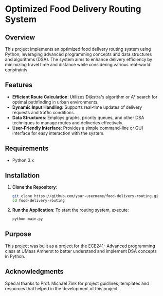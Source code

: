 

# Optimized Food Delivery Routing System

## Overview

This project implements an optimized food delivery routing system using Python, leveraging advanced programming concepts and data structures and algorithms (DSA). The system aims to enhance delivery efficiency by minimizing travel time and distance while considering various real-world constraints.

## Features

- **Efficient Route Calculation**: Utilizes Dijkstra's algorithm or A* search for optimal pathfinding in urban environments.
- **Dynamic Input Handling**: Supports real-time updates of delivery requests and traffic conditions.
- **Data Structures**: Employs graphs, priority queues, and other DSA techniques to manage routes and deliveries effectively.
- **User-Friendly Interface**: Provides a simple command-line or GUI interface for easy interaction with the system.

## Requirements

- Python 3.x


## Installation

1. **Clone the Repository**:
   ```bash
   git clone https://github.com/your-username/food-delivery-routing.git
   cd food-delivery-routing
   ```

2. **Run the Application**:
   To start the routing system, execute:
   ```bash
   python main.py
   ```
## Purpose
This project was built as a project for the ECE241- Advanced programming class at UMass Amherst to better understand and implement DSA concepts in Python.


## Acknowledgments

Special thanks to Prof. Michael Zink for project guidlines, templates and resources that helped in the development of this project.
